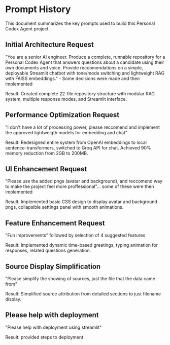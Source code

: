 # Prompt History

This document summarizes the key prompts used to build this Personal Codex Agent project.

## Initial Architecture Request
"You are a senior AI engineer. Produce a complete, runnable repository for a Personal Codex Agent that answers questions about a candidate using their own documents and voice. Provide reccomendations on a simple, deployable Streamlit chatbot with tone/mode switching and lightweight RAG with FAISS embeddings." - Some decisions were made and then implemented

Result: Created complete 22-file repository structure with modular RAG system, multiple response modes, and Streamlit interface.

## Performance Optimization Request  
"I don't have a lot of processing power, please reccomend and implement the approved lightweigth models for embedding and chat"

Result: Redesigned entire system from OpenAI embeddings to local sentence-transformers, switched to Groq API for chat. Achieved 90% memory reduction from 2GB to 200MB.

## UI Enhancement Request
"Please use the added pngs (avatar and background), and reccomend way to make the project feel more proffessional"... some of these were then implemented

Result: Implemented basic CSS design to display avatar and background pngs, collapsible settings panel with smooth animations.

## Feature Enhancement Request
"Fun improvements" followed by selection of 4 suggested features

Result: Implemented dynamic time-based greetings, typing animation for responses, related questions generation.

## Source Display Simplification
"Please simplify the showing of sources, just the file that the data came from"

Result: Simplified source attribution from detailed sections to just filename display.

## Please help with deployment
"Please help with deployment using streamlit"

Result: provided steps to deployment